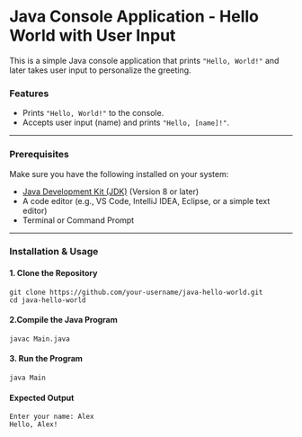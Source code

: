 # Java Console Application - Hello World with User Input

This is a simple Java console application that prints `"Hello, World!"` and later takes user input to personalize the greeting.

### Features
- Prints `"Hello, World!"` to the console.
- Accepts user input (name) and prints `"Hello, [name]!"`.

---

### Prerequisites
Make sure you have the following installed on your system:
- [Java Development Kit (JDK)](https://www.oracle.com/java/technologies/javase-downloads.html) (Version 8 or later)
- A code editor (e.g., VS Code, IntelliJ IDEA, Eclipse, or a simple text editor)
- Terminal or Command Prompt

---

### Installation & Usage
#### 1. Clone the Repository
```
git clone https://github.com/your-username/java-hello-world.git
cd java-hello-world
```
#### 2.Compile the Java Program
```
javac Main.java
```
#### 3. Run the Program
```
java Main
```
#### Expected Output
```
Enter your name: Alex
Hello, Alex!
```